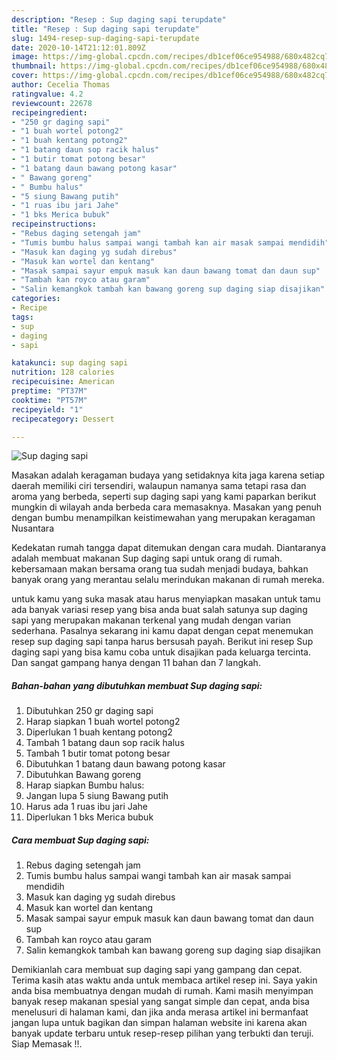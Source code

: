 ```yaml
---
description: "Resep : Sup daging sapi terupdate"
title: "Resep : Sup daging sapi terupdate"
slug: 1494-resep-sup-daging-sapi-terupdate
date: 2020-10-14T21:12:01.809Z
image: https://img-global.cpcdn.com/recipes/db1cef06ce954988/680x482cq70/sup-daging-sapi-foto-resep-utama.jpg
thumbnail: https://img-global.cpcdn.com/recipes/db1cef06ce954988/680x482cq70/sup-daging-sapi-foto-resep-utama.jpg
cover: https://img-global.cpcdn.com/recipes/db1cef06ce954988/680x482cq70/sup-daging-sapi-foto-resep-utama.jpg
author: Cecelia Thomas
ratingvalue: 4.2
reviewcount: 22678
recipeingredient:
- "250 gr daging sapi"
- "1 buah wortel potong2"
- "1 buah kentang potong2"
- "1 batang daun sop racik halus"
- "1 butir tomat potong besar"
- "1 batang daun bawang potong kasar"
- " Bawang goreng"
- " Bumbu halus"
- "5 siung Bawang putih"
- "1 ruas ibu jari Jahe"
- "1 bks Merica bubuk"
recipeinstructions:
- "Rebus daging setengah jam"
- "Tumis bumbu halus sampai wangi tambah kan air masak sampai mendidih"
- "Masuk kan daging yg sudah direbus"
- "Masuk kan wortel dan kentang"
- "Masak sampai sayur empuk masuk kan daun bawang tomat dan daun sup"
- "Tambah kan royco atau garam"
- "Salin kemangkok tambah kan bawang goreng sup daging siap disajikan"
categories:
- Recipe
tags:
- sup
- daging
- sapi

katakunci: sup daging sapi 
nutrition: 128 calories
recipecuisine: American
preptime: "PT37M"
cooktime: "PT57M"
recipeyield: "1"
recipecategory: Dessert

---
```



![Sup daging sapi](https://img-global.cpcdn.com/recipes/db1cef06ce954988/680x482cq70/sup-daging-sapi-foto-resep-utama.jpg)

Masakan adalah keragaman budaya yang setidaknya kita jaga karena setiap daerah memiliki ciri tersendiri, walaupun namanya sama tetapi rasa dan aroma yang berbeda, seperti sup daging sapi yang kami paparkan berikut mungkin di wilayah anda berbeda cara memasaknya. Masakan yang penuh dengan bumbu menampilkan keistimewahan yang merupakan keragaman Nusantara



Kedekatan rumah tangga dapat ditemukan dengan cara mudah. Diantaranya adalah membuat makanan Sup daging sapi untuk orang di rumah. kebersamaan makan bersama orang tua sudah menjadi budaya, bahkan banyak orang yang merantau selalu merindukan makanan di rumah mereka.

untuk kamu yang suka masak atau harus menyiapkan masakan untuk tamu ada banyak variasi resep yang bisa anda buat salah satunya sup daging sapi yang merupakan makanan terkenal yang mudah dengan varian sederhana. Pasalnya sekarang ini kamu dapat dengan cepat menemukan resep sup daging sapi tanpa harus bersusah payah.
Berikut ini resep Sup daging sapi yang bisa kamu coba untuk disajikan pada keluarga tercinta. Dan sangat gampang hanya dengan 11 bahan dan 7 langkah.


<!--inarticleads1-->

##### Bahan-bahan yang dibutuhkan membuat Sup daging sapi:

1. Dibutuhkan 250 gr daging sapi
1. Harap siapkan 1 buah wortel potong2
1. Diperlukan 1 buah kentang potong2
1. Tambah 1 batang daun sop racik halus
1. Tambah 1 butir tomat potong besar
1. Dibutuhkan 1 batang daun bawang potong kasar
1. Dibutuhkan  Bawang goreng
1. Harap siapkan  Bumbu halus:
1. Jangan lupa 5 siung Bawang putih
1. Harus ada 1 ruas ibu jari Jahe
1. Diperlukan 1 bks Merica bubuk




<!--inarticleads2-->

##### Cara membuat  Sup daging sapi:

1. Rebus daging setengah jam
1. Tumis bumbu halus sampai wangi tambah kan air masak sampai mendidih
1. Masuk kan daging yg sudah direbus
1. Masuk kan wortel dan kentang
1. Masak sampai sayur empuk masuk kan daun bawang tomat dan daun sup
1. Tambah kan royco atau garam
1. Salin kemangkok tambah kan bawang goreng sup daging siap disajikan




Demikianlah cara membuat sup daging sapi yang gampang dan cepat. Terima kasih atas waktu anda untuk membaca artikel resep ini. Saya yakin anda bisa membuatnya dengan mudah di rumah. Kami masih menyimpan banyak resep makanan spesial yang sangat simple dan cepat, anda bisa menelusuri di halaman kami, dan jika anda merasa artikel ini bermanfaat jangan lupa untuk bagikan dan simpan halaman website ini karena akan banyak update terbaru untuk resep-resep pilihan yang terbukti dan teruji. Siap Memasak !!. 
